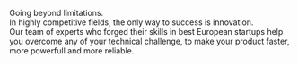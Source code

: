 Going beyond limitations.  
In highly competitive fields, the only way to success is
innovation.  
Our team of experts who forged their skills in best European
startups help you overcome any of your technical challenge, to
make your product faster, more powerfull and more reliable.
